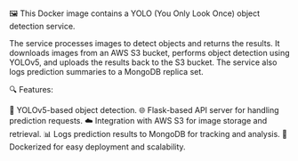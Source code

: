 🖼️ This Docker image contains a YOLO (You Only Look Once) object detection service.

The service processes images to detect objects and returns the results. It downloads images from an AWS S3 bucket, performs object detection using YOLOv5, and uploads the results back to the S3 bucket. 
The service also logs prediction summaries to a MongoDB replica set.

🔍 Features:

🦾 YOLOv5-based object detection.
🌐 Flask-based API server for handling prediction requests.
☁️ Integration with AWS S3 for image storage and retrieval.
📊 Logs prediction results to MongoDB for tracking and analysis.
🐳 Dockerized for easy deployment and scalability.

